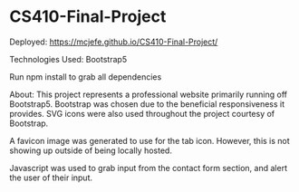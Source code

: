 # CS410-Final-Project

Deployed: https://mcjefe.github.io/CS410-Final-Project/

Technologies Used: Bootstrap5 

Run npm install to grab all dependencies

About: This project represents a professional website primarily running
off Bootstrap5. Bootstrap was chosen due to the beneficial responsiveness
it provides. SVG icons were also used throughout the project courtesy of 
Bootstrap. 

A favicon image was generated to use for the tab icon. However, this is not
showing up outside of being locally hosted. 

Javascript was used to grab input from the contact form section, and alert the user of their input. 